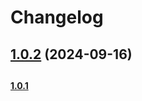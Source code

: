 # Changelog

## [1.0.2](https://github.com/rohberg/volto-slate-glossary/compare/1.0.1...1.0.2) (2024-09-16)

##

#### [1.0.1](https://github.com/rohberg/volto-slate-glossary/compare/1.0.0...1.0.1)
